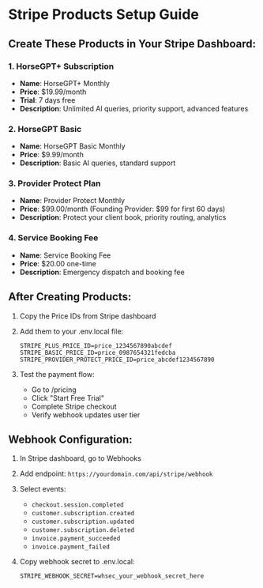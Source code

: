 # Stripe Products Setup Guide

## Create These Products in Your Stripe Dashboard:

### 1. HorseGPT+ Subscription
- **Name**: HorseGPT+ Monthly
- **Price**: $19.99/month
- **Trial**: 7 days free
- **Description**: Unlimited AI queries, priority support, advanced features

### 2. HorseGPT Basic
- **Name**: HorseGPT Basic Monthly  
- **Price**: $9.99/month
- **Description**: Basic AI queries, standard support

### 3. Provider Protect Plan
- **Name**: Provider Protect Monthly
- **Price**: $99.00/month (Founding Provider: $99 for first 60 days)
- **Description**: Protect your client book, priority routing, analytics

### 4. Service Booking Fee
- **Name**: Service Booking Fee
- **Price**: $20.00 one-time
- **Description**: Emergency dispatch and booking fee

## After Creating Products:

1. Copy the Price IDs from Stripe dashboard
2. Add them to your .env.local file:
   ```
   STRIPE_PLUS_PRICE_ID=price_1234567890abcdef
   STRIPE_BASIC_PRICE_ID=price_0987654321fedcba
   STRIPE_PROVIDER_PROTECT_PRICE_ID=price_abcdef1234567890
   ```

3. Test the payment flow:
   - Go to /pricing
   - Click "Start Free Trial"
   - Complete Stripe checkout
   - Verify webhook updates user tier

## Webhook Configuration:

1. In Stripe dashboard, go to Webhooks
2. Add endpoint: `https://yourdomain.com/api/stripe/webhook`
3. Select events:
   - `checkout.session.completed`
   - `customer.subscription.created`
   - `customer.subscription.updated`
   - `customer.subscription.deleted`
   - `invoice.payment_succeeded`
   - `invoice.payment_failed`

4. Copy webhook secret to .env.local:
   ```
   STRIPE_WEBHOOK_SECRET=whsec_your_webhook_secret_here
   ```






